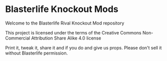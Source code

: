 # Blasterlife Knockout Mods

Welcome to the Blasterlife Rival Knockout Mod repository

This project is licensed under the terms of the Creative Commons Non-Commercial Attribution Share Alike 4.0 license

Print it, tweak it, share it and if you do and give us props. Please don't sell it without Blasterlife permission.
